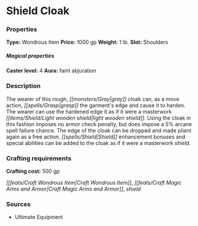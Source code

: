 ﻿---
Title: "Shield Cloak"
Type: "Wondrous Item"
Price: "1000 gp"
Weight: "1 lb."
Slot: "Shoulders"
Caster level: "4"
Aura: "faint abjuration"
Description: |
  "The wearer of this rough, gray cloak can, as a move action, grasp the garment's edge and cause it to harden. The wearer can use the hardened edge it as if it were a masterwork light wooden shield. Using the cloak in this fashion imposes no armor check penalty, but does impose a 5% arcane spell failure chance. The edge of the cloak can be dropped and made pliant again as a free action. Shield enhancement bonuses and special abilities can be added to the cloak as if it were a masterwork shield."
Crafting cost: "500 gp"
Sources: "['Ultimate Equipment']"
---

# Shield Cloak

### Properties

**Type:** Wondrous Item **Price:** 1000 gp **Weight:** 1 lb. **Slot:** Shoulders

##### Magical properties

**Caster level:** 4 **Aura:** faint abjuration

### Description

The wearer of this rough, _[[monsters/Gray|gray]]_ cloak can, as a move action, _[[spells/Grasp|grasp]]_ the garment's edge and cause it to harden. The wearer can use the hardened edge it as if it were a masterwork _[[items/Shield/Light wooden shield|light wooden shield]]_. Using the cloak in this fashion imposes no armor check penalty, but does impose a 5% arcane spell failure chance. The edge of the cloak can be dropped and made pliant again as a free action. _[[spells/Shield|Shield]]_ enhancement bonuses and special abilities can be added to the cloak as if it were a masterwork _shield_.

### Crafting requirements

**Crafting cost:** 500 gp

_[[feats/Craft Wondrous Item|Craft Wondrous Item]]_, _[[feats/Craft Magic Arms and Armor|Craft Magic Arms and Armor]]_, _shield_

### Sources

* Ultimate Equipment